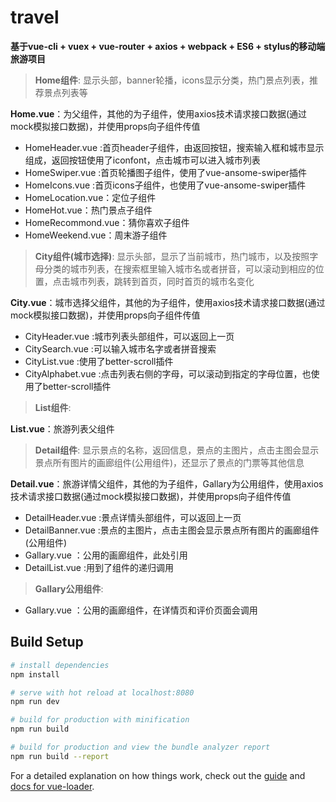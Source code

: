 # travel

**基于vue-cli + vuex + vue-router + axios + webpack + ES6 + stylus的移动端旅游项目**  

>**Home组件**: 显示头部，banner轮播，icons显示分类，热门景点列表，推荐景点列表等

**Home.vue**：为父组件，其他的为子组件，使用axios技术请求接口数据(通过mock模拟接口数据)，并使用props向子组件传值

 - HomeHeader.vue :首页header子组件，由返回按钮，搜索输入框和城市显示组成，返回按钮使用了iconfont，点击城市可以进入城市列表
 - HomeSwiper.vue :首页轮播图子组件，使用了vue-ansome-swiper插件
 - HomeIcons.vue :首页icons子组件，也使用了vue-ansome-swiper插件
 - HomeLocation.vue：定位子组件
 - HomeHot.vue：热门景点子组件
 - HomeRecommond.vue：猜你喜欢子组件
 - HomeWeekend.vue：周末游子组件


>**City组件(城市选择)**: 显示头部，显示了当前城市，热门城市，以及按照字母分类的城市列表，在搜索框里输入城市名或者拼音，可以滚动到相应的位置，点击城市列表，跳转到首页，同时首页的城市名变化

**City.vue**：城市选择父组件，其他的为子组件，使用axios技术请求接口数据(通过mock模拟接口数据)，并使用props向子组件传值

 - CityHeader.vue :城市列表头部组件，可以返回上一页
 - CitySearch.vue :可以输入城市名字或者拼音搜索
 - CityList.vue :使用了better-scroll插件
 - CityAlphabet.vue :点击列表右侧的字母，可以滚动到指定的字母位置，也使用了better-scroll插件


>**List组件**:

**List.vue**：旅游列表父组件

 
>**Detail组件**: 显示景点的名称，返回信息，景点的主图片，点击主图会显示景点所有图片的画廊组件(公用组件)，还显示了景点的门票等其他信息

**Detail.vue**：旅游详情父组件，其他的为子组件，Gallary为公用组件，使用axios技术请求接口数据(通过mock模拟接口数据)，并使用props向子组件传值

 - DetailHeader.vue :景点详情头部组件，可以返回上一页
 - DetailBanner.vue :景点的主图片，点击主图会显示景点所有图片的画廊组件(公用组件)
 - Gallary.vue ：公用的画廊组件，此处引用
 - DetailList.vue :用到了组件的递归调用


 >**Gallary公用组件**:

 - Gallary.vue ：公用的画廊组件，在详情页和评价页面会调用


## Build Setup

``` bash
# install dependencies
npm install

# serve with hot reload at localhost:8080
npm run dev

# build for production with minification
npm run build

# build for production and view the bundle analyzer report
npm run build --report
```

For a detailed explanation on how things work, check out the [guide](http://vuejs-templates.github.io/webpack/) and [docs for vue-loader](http://vuejs.github.io/vue-loader).
